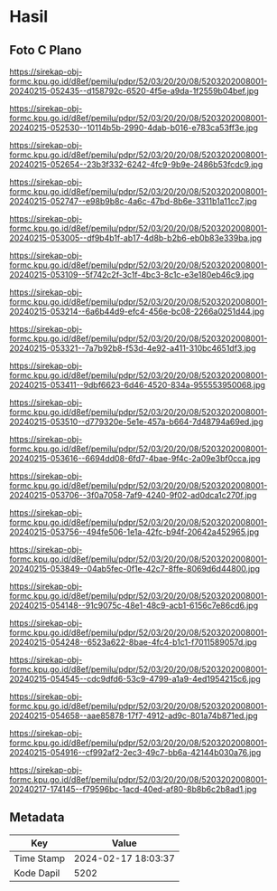 # Hasil

## Foto C Plano

https://sirekap-obj-formc.kpu.go.id/d8ef/pemilu/pdpr/52/03/20/20/08/5203202008001-20240215-052435--d158792c-6520-4f5e-a9da-1f2559b04bef.jpg

https://sirekap-obj-formc.kpu.go.id/d8ef/pemilu/pdpr/52/03/20/20/08/5203202008001-20240215-052530--10114b5b-2990-4dab-b016-e783ca53ff3e.jpg

https://sirekap-obj-formc.kpu.go.id/d8ef/pemilu/pdpr/52/03/20/20/08/5203202008001-20240215-052654--23b3f332-6242-4fc9-9b9e-2486b53fcdc9.jpg

https://sirekap-obj-formc.kpu.go.id/d8ef/pemilu/pdpr/52/03/20/20/08/5203202008001-20240215-052747--e98b9b8c-4a6c-47bd-8b6e-3311b1a11cc7.jpg

https://sirekap-obj-formc.kpu.go.id/d8ef/pemilu/pdpr/52/03/20/20/08/5203202008001-20240215-053005--df9b4b1f-ab17-4d8b-b2b6-eb0b83e339ba.jpg

https://sirekap-obj-formc.kpu.go.id/d8ef/pemilu/pdpr/52/03/20/20/08/5203202008001-20240215-053109--5f742c2f-3c1f-4bc3-8c1c-e3e180eb46c9.jpg

https://sirekap-obj-formc.kpu.go.id/d8ef/pemilu/pdpr/52/03/20/20/08/5203202008001-20240215-053214--6a6b44d9-efc4-456e-bc08-2266a0251d44.jpg

https://sirekap-obj-formc.kpu.go.id/d8ef/pemilu/pdpr/52/03/20/20/08/5203202008001-20240215-053321--7a7b92b8-f53d-4e92-a411-310bc4651df3.jpg

https://sirekap-obj-formc.kpu.go.id/d8ef/pemilu/pdpr/52/03/20/20/08/5203202008001-20240215-053411--9dbf6623-6d46-4520-834a-955553950068.jpg

https://sirekap-obj-formc.kpu.go.id/d8ef/pemilu/pdpr/52/03/20/20/08/5203202008001-20240215-053510--d779320e-5e1e-457a-b664-7d48794a69ed.jpg

https://sirekap-obj-formc.kpu.go.id/d8ef/pemilu/pdpr/52/03/20/20/08/5203202008001-20240215-053616--6694dd08-6fd7-4bae-9f4c-2a09e3bf0cca.jpg

https://sirekap-obj-formc.kpu.go.id/d8ef/pemilu/pdpr/52/03/20/20/08/5203202008001-20240215-053706--3f0a7058-7af9-4240-9f02-ad0dca1c270f.jpg

https://sirekap-obj-formc.kpu.go.id/d8ef/pemilu/pdpr/52/03/20/20/08/5203202008001-20240215-053756--494fe506-1e1a-42fc-b94f-20642a452965.jpg

https://sirekap-obj-formc.kpu.go.id/d8ef/pemilu/pdpr/52/03/20/20/08/5203202008001-20240215-053849--04ab5fec-0f1e-42c7-8ffe-8069d6d44800.jpg

https://sirekap-obj-formc.kpu.go.id/d8ef/pemilu/pdpr/52/03/20/20/08/5203202008001-20240215-054148--91c9075c-48e1-48c9-acb1-6156c7e86cd6.jpg

https://sirekap-obj-formc.kpu.go.id/d8ef/pemilu/pdpr/52/03/20/20/08/5203202008001-20240215-054248--6523a622-8bae-4fc4-b1c1-f7011589057d.jpg

https://sirekap-obj-formc.kpu.go.id/d8ef/pemilu/pdpr/52/03/20/20/08/5203202008001-20240215-054545--cdc9dfd6-53c9-4799-a1a9-4ed1954215c6.jpg

https://sirekap-obj-formc.kpu.go.id/d8ef/pemilu/pdpr/52/03/20/20/08/5203202008001-20240215-054658--aae85878-17f7-4912-ad9c-801a74b871ed.jpg

https://sirekap-obj-formc.kpu.go.id/d8ef/pemilu/pdpr/52/03/20/20/08/5203202008001-20240215-054916--cf992af2-2ec3-49c7-bb6a-42144b030a76.jpg

https://sirekap-obj-formc.kpu.go.id/d8ef/pemilu/pdpr/52/03/20/20/08/5203202008001-20240217-174145--f79596bc-1acd-40ed-af80-8b8b6c2b8ad1.jpg


## Metadata

| Key        | Value               |
| ---------- | ------------------- |
| Time Stamp | 2024-02-17 18:03:37 |
| Kode Dapil | 5202                |



